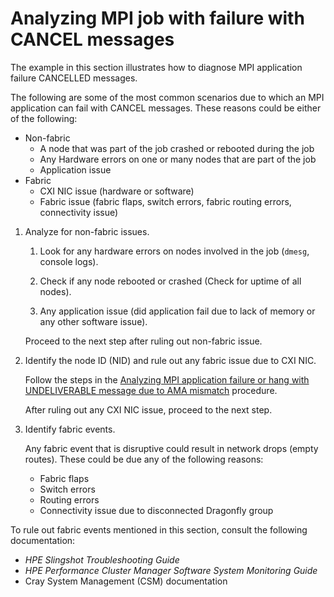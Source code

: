 # Analyzing MPI job with failure with CANCEL messages

The example in this section illustrates how to diagnose MPI application failure CANCELLED messages.

The following are some of the most common scenarios due to which an MPI application can fail with CANCEL messages.
These reasons could be either of the following:

- Non-fabric
  - A node that was part of the job crashed or rebooted during the job
  - Any Hardware errors on one or many nodes that are part of the job
  - Application issue
- Fabric
  - CXI NIC issue (hardware or software)
  - Fabric issue (fabric flaps, switch errors, fabric routing errors, connectivity issue)

1. Analyze for non-fabric issues.

   1. Look for any hardware errors on nodes involved in the job (`dmesg`, console logs).

   2. Check if any node rebooted or crashed (Check for uptime of all nodes).

   3. Any application issue (did application fail due to lack of memory or any other software issue).

   Proceed to the next step after ruling out non-fabric issue.

2. Identify the node ID (NID) and rule out any fabric issue due to CXI NIC.

   Follow the steps in the [Analyzing MPI application failure or hang with UNDELIVERABLE message due to AMA mismatch](./troubleshoot_mpi_application_failure_ama_mismatch.md#analyzing-mpi-application-failure-or-hang-with-undeliverable-message-due-to-ama-mismatch) procedure.

   After ruling out any CXI NIC issue, proceed to the next step.

3. Identify fabric events.

    Any fabric event that is disruptive could result in network drops (empty routes).
    These could be due any of the following reasons:

    - Fabric flaps
    - Switch errors
    - Routing errors
    - Connectivity issue due to disconnected Dragonfly group

To rule out fabric events mentioned in this section, consult the following documentation:

- _HPE Slingshot Troubleshooting Guide_
- _HPE Performance Cluster Manager Software System Monitoring Guide_
- Cray System Management (CSM) documentation

